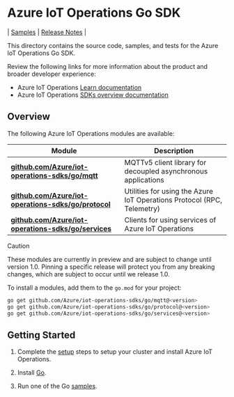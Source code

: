# Azure IoT Operations Go SDK

| [Samples](samples) | [Release Notes](https://github.com/Azure/iot-operations-sdks/releases?q=go%2F) |

This directory contains the source code, samples, and tests for the Azure IoT Operations Go SDK.

Review the following links for more information about the product and broader developer experience:

-   Azure IoT Operations [Learn documentation](https://learn.microsoft.com/azure/iot-operations/)
-   Azure IoT Operations [SDKs overview documentation](/doc)

## Overview

The following Azure IoT Operations modules are available:

| Module                                                           | Description                                                            |
| ---------------------------------------------------------------- | ---------------------------------------------------------------------- |
| [**github.com/Azure/iot-operations-sdks/go/mqtt**](mqtt)         | MQTTv5 client library for decoupled asynchronous applications          |
| [**github.com/Azure/iot-operations-sdks/go/protocol**](protocol) | Utilities for using the Azure IoT Operations Protocol (RPC, Telemetry) |
| [**github.com/Azure/iot-operations-sdks/go/services**](services) | Clients for using services of Azure IoT Operations                     |

> [!CAUTION]
> These modules are currently in preview and are subject to change until version 1.0. Pinning a specific release will protect you from any breaking changes, which are subject to occur until we release 1.0.

To install a modules, add them to the `go.mod` for your project:

```bash
go get github.com/Azure/iot-operations-sdks/go/mqtt@<version>
go get github.com/Azure/iot-operations-sdks/go/protocol@<version>
go get github.com/Azure/iot-operations-sdks/go/services@<version>
```

## Getting Started

1. Complete the [setup](/doc/setup.md) steps to setup your cluster and install Azure IoT Operations.

2. Install [Go](https://go.dev/doc/install).

3. Run one of the Go [samples](samples).

